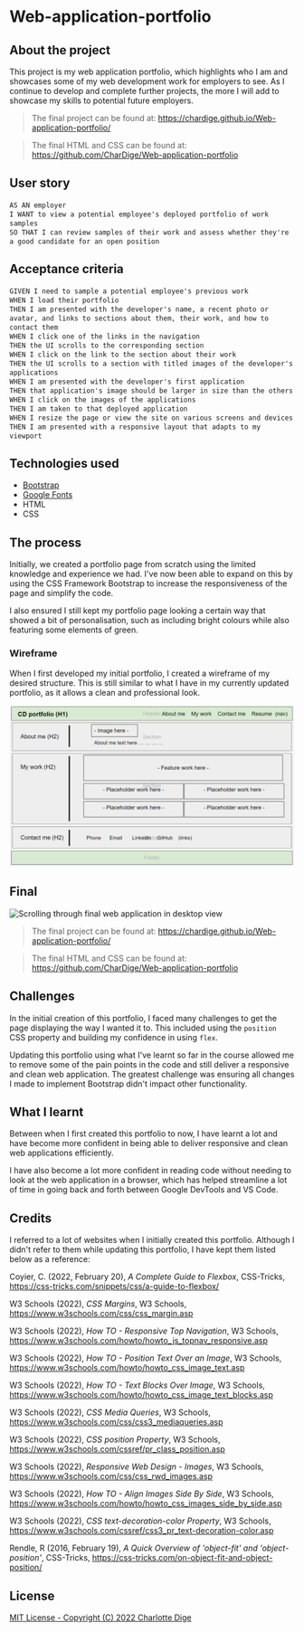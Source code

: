 # Web-application-portfolio

## About the project

This project is my web application portfolio, which highlights who I am and showcases some of my web development work for employers to see. As I continue to develop and complete further projects, the more I will add to showcase my skills to potential future employers.

> The final project can be found at: https://chardige.github.io/Web-application-portfolio/

> The final HTML and CSS can be found at: https://github.com/CharDige/Web-application-portfolio


## User story

```
AS AN employer
I WANT to view a potential employee's deployed portfolio of work samples
SO THAT I can review samples of their work and assess whether they're a good candidate for an open position
```

## Acceptance criteria

```
GIVEN I need to sample a potential employee's previous work
WHEN I load their portfolio
THEN I am presented with the developer's name, a recent photo or avatar, and links to sections about them, their work, and how to contact them
WHEN I click one of the links in the navigation
THEN the UI scrolls to the corresponding section
WHEN I click on the link to the section about their work
THEN the UI scrolls to a section with titled images of the developer's applications
WHEN I am presented with the developer's first application
THEN that application's image should be larger in size than the others
WHEN I click on the images of the applications
THEN I am taken to that deployed application
WHEN I resize the page or view the site on various screens and devices
THEN I am presented with a responsive layout that adapts to my viewport
```

## Technologies used

- [Bootstrap](https://getbootstrap.com/docs/5.1/getting-started/introduction/)
- [Google Fonts](https://fonts.google.com/)
- HTML
- CSS

## The process

Initially, we created a portfolio page from scratch using the limited knowledge and experience we had. I've now been able to expand on this by using the CSS Framework Bootstrap to increase the responsiveness of the page and simplify the code.

I also ensured I still kept my portfolio page looking a certain way that showed a bit of personalisation, such as including bright colours while also featuring some elements of green.

### Wireframe

When I first developed my initial portfolio, I created a wireframe of my desired structure. This is still similar to what I have in my currently updated portfolio, as it allows a clean and professional look.

![Wireframe of web application project](./images/portfolio-wireframe.PNG)

## Final

![Scrolling through final web application in desktop view](./images/updated-website-runthrough.gif)

> The final project can be found at: https://chardige.github.io/Web-application-portfolio/

> The final HTML and CSS can be found at: https://github.com/CharDige/Web-application-portfolio

## Challenges

In the initial creation of this portfolio, I faced many challenges to get the page displaying the way I wanted it to. This included using the `position` CSS property and building my confidence in using `flex`.

Updating this portfolio using what I've learnt so far in the course allowed me to remove some of the pain points in the code and still deliver a responsive and clean web application. The greatest challenge was ensuring all changes I made to implement Bootstrap didn't impact other functionality.

## What I learnt

Between when I first created this portfolio to now, I have learnt a lot and have become more confident in being able to deliver responsive and clean web applications efficiently.

I have also become a lot more confident in reading code without needing to look at the web application in a browser, which has helped streamline a lot of time in going back and forth between Google DevTools and VS Code.


## Credits

I referred to a lot of websites when I initially created this portfolio. Although I didn't refer to them while updating this portfolio, I have kept them listed below as a reference:

Coyier, C. (2022, February 20), *A Complete Guide to Flexbox*, CSS-Tricks, https://css-tricks.com/snippets/css/a-guide-to-flexbox/

W3 Schools (2022), *CSS Margins*, W3 Schools, https://www.w3schools.com/css/css_margin.asp

W3 Schools (2022), *How TO - Responsive Top Navigation*, W3 Schools, https://www.w3schools.com/howto/howto_js_topnav_responsive.asp

W3 Schools (2022), *How TO - Position Text Over an Image*, W3 Schools, https://www.w3schools.com/howto/howto_css_image_text.asp

W3 Schools (2022), *How TO - Text Blocks Over Image*, W3 Schools, https://www.w3schools.com/howto/howto_css_image_text_blocks.asp

W3 Schools (2022), *CSS Media Queries*, W3 Schools, https://www.w3schools.com/css/css3_mediaqueries.asp

W3 Schools (2022), *CSS position Property*, W3 Schools, https://www.w3schools.com/cssref/pr_class_position.asp

W3 Schools (2022), *Responsive Web Design - Images*, W3 Schools, https://www.w3schools.com/css/css_rwd_images.asp

W3 Schools (2022), *How TO - Align Images Side By Side*, W3 Schools, https://www.w3schools.com/howto/howto_css_images_side_by_side.asp

W3 Schools (2022), *CSS text-decoration-color Property*, W3 Schools, https://www.w3schools.com/cssref/css3_pr_text-decoration-color.asp

Rendle, R (2016, February 19), *A Quick Overview of 'object-fit' and 'object-position'*, CSS-Tricks, https://css-tricks.com/on-object-fit-and-object-position/


## License

[MIT License - Copyright (C) 2022 Charlotte Dige](./LICENSE)